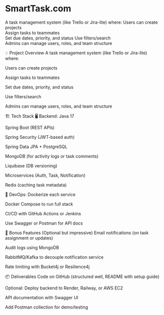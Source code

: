 # SmartTask.com
A task management system (like Trello or Jira-lite)
where:  Users can create projects  
Assign tasks to teammates  
Set due dates, priority, and status
Use filters/search  
Admins can manage users, roles, and team structure


💡 Project Overview
A task management system (like Trello or Jira-lite) where:

Users can create projects

Assign tasks to teammates

Set due dates, priority, and status

Use filters/search

Admins can manage users, roles, and team structure

🏗️ Tech Stack
🖥️ Backend:
Java 17

Spring Boot (REST APIs)

Spring Security (JWT-based auth)

Spring Data JPA + PostgreSQL

MongoDB (for activity logs or task comments)

Liquibase (DB versioning)

Microservices (Auth, Task, Notification)

Redis (caching task metadata)

🧪 DevOps:
Dockerize each service

Docker Compose to run full stack

CI/CD with GitHub Actions or Jenkins

Use Swagger or Postman for API docs

🔄 Bonus Features (Optional but impressive)
Email notifications (on task assignment or updates)

Audit logs using MongoDB

RabbitMQ/Kafka to decouple notification service

Rate limiting with Bucket4j or Resilience4j

📦 Deliverables
Code on GitHub (structured well, README with setup guide)

Optional: Deploy backend to Render, Railway, or AWS EC2

API documentation with Swagger UI

Add Postman collection for demo/testing



